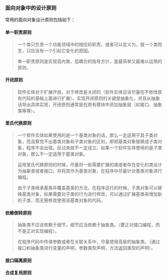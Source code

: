 ### 面向对象中的设计原则

常用的面向对象设计原则包括如下：

#### 单一职责原则

> ​	一个类只负责一个功能领域中的相应的职责，或者可以定义为，就一个类而言，只应该有一个引起它变化的原因。
>
> ​	单一职责原则是实现高内聚，低耦合的指导方针，是最简单又最难以运用的原则。

#### 开闭原则

> ​	软件实体对于扩展开放，对于修改是关闭的（软件实体应该尽量在不修改原有代码的基础上面进行扩展）。实现开闭原则的关键是抽象化，并且从抽象话导出具体实现，开闭原则通常是在原有模块中添加抽象层（如接口、抽象类等等）。

#### 里氏代换原则

> ​	一个软件实体如果使用的是一个基类对象的话，那么一定适用于其子类对象，而且察觉不出基类对象和子类对象的区别，即把基类对象替换成子类对象，程序不会出错。反过来就不一定成立，如果一个软件实体使用的是子类对象，那么不一定适用于基类对象。
>
> ​	运用里氏代换原则的时候，尽量将一些需要扩展的类或者存在变化的类设计为抽象类或者接口，并将其作为基类对象，在程序中尽量针对基类对象进行编程。
>
> ​	由于子类继承基类并覆盖基类的方法，在程序运行的时候，子类对象可以替换基类对象，如果需要对子类的行为进行修改，可以通过扩展基类来增加新的子类，而无需修改使用该基类对象的代码。

#### 依赖倒转原则

> ​	抽象类不应该依赖于细节，细节应当依赖于抽象类。（要正对接口编程，而不是正对实现编程）。
>
> ​	在程序代码中传递参数或者在关联关系中，尽量使用高层的抽象类。（通过接口和抽象类进行变量的声明，参数类型声明，方法返回类型的声明）。

#### 接口隔离原则

#### 合成复用原则

